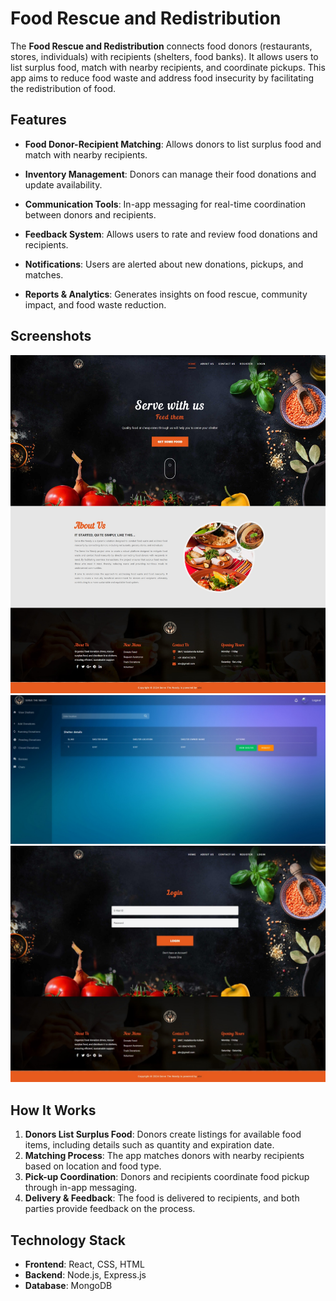 # Food Rescue and Redistribution 

The **Food Rescue and Redistribution** connects food donors (restaurants, stores, individuals) with recipients (shelters, food banks). It allows users to list surplus food, match with nearby recipients, and coordinate pickups. This app aims to reduce food waste and address food insecurity by facilitating the redistribution of food.

## Features

- **Food Donor-Recipient Matching**: Allows donors to list surplus food and match with nearby recipients.

- **Inventory Management**: Donors can manage their food donations and update availability.
- **Communication Tools**: In-app messaging for real-time coordination between donors and recipients.
- **Feedback System**: Allows users to rate and review food donations and recipients.
- **Notifications**: Users are alerted about new donations, pickups, and matches.
- **Reports & Analytics**: Generates insights on food rescue, community impact, and food waste reduction.

## Screenshots

![Homepage](client/public/assets/images/Screenshot_20-2-2025_14310_localhost.jpeg)
![Homepage](client/public/assets/images/Screenshot_20-2-2025_143538_localhost.jpeg)
![Homepage](client/public/assets/images/Screenshot_20-2-2025_143152_localhost.jpeg)

## How It Works

1. **Donors List Surplus Food**: Donors create listings for available food items, including details such as quantity and expiration date.
2. **Matching Process**: The app matches donors with nearby recipients based on location and food type.
3. **Pick-up Coordination**: Donors and recipients coordinate food pickup through in-app messaging.
4. **Delivery & Feedback**: The food is delivered to recipients, and both parties provide feedback on the process.

## Technology Stack

- **Frontend**: React, CSS, HTML
- **Backend**: Node.js, Express.js
- **Database**: MongoDB

